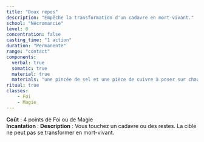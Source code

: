 ```yaml
---
title: "Doux repos"
description: "Empêche la transformation d'un cadavre en mort-vivant."
school: "Nécromancie"
level: 0
concentration: false
casting_time: "1 action"
duration: "Permanente"
range: "contact"
components:
  verbal: true
  somatic: true
  material: true
  materials: "une pincée de sel et une pièce de cuivre à poser sur chaque œil du cadavre et qui doivent rester en place pendant toute la durée du sort"
ritual: true
classes:
    - Foi
    - Magie
---
```

**Coût** : 4 points de Foi ou de Magie  
**Incantation** : 
**Description** : Vous touchez un cadavre ou des restes. La cible ne peut pas se transformer en mort-vivant.  
